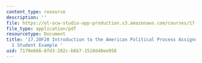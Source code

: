 ```yaml
---
content_type: resource
description: ''
file: https://ol-ocw-studio-app-production.s3.amazonaws.com/courses/17-20-introduction-to-the-american-political-process-fall-2020/7170e6668fd3282cb6b71510d40ee958_MIT17_20F20_Paper1_Example.pdf
file_type: application/pdf
resourcetype: Document
title: '17.20F20 Introduction to the American Political Process Assignments: Paper
  1 Student Example '
uid: 7170e666-8fd3-282c-b6b7-1510d40ee958
---
```

